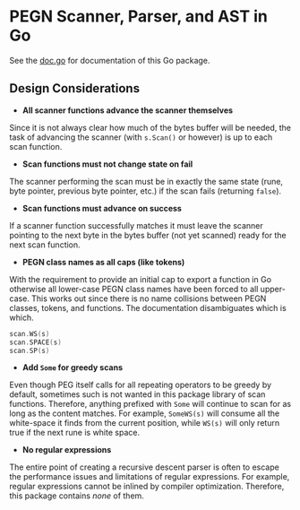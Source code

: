 # PEGN Scanner, Parser, and AST in Go

See the [doc.go](doc.go) for documentation of this Go package.

## Design Considerations

* **All scanner functions advance the scanner themselves**

Since it is not always clear how much of the bytes buffer will be
needed, the task of advancing the scanner (with `s.Scan()` or however)
is up to each scan function.

* **Scan functions must not change state on fail**

The scanner performing the scan must be in exactly the same state (rune,
byte pointer, previous byte pointer, etc.) if the scan fails (returning
`false`).

* **Scan functions must advance on success**

If a scanner function successfully matches it must leave the scanner
pointing to the next byte in the bytes buffer (not yet scanned) ready
for the next scan function.

* **PEGN class names as all caps (like tokens)**

With the requirement to provide an initial cap to export a function in
Go otherwise all lower-case PEGN class names have been forced to all
upper-case. This works out since there is no name collisions between
PEGN classes, tokens, and functions. The documentation disambiguates
which is which.

```go
scan.WS(s)
scan.SPACE(s)
scan.SP(s)
```

* **Add `Some` for greedy scans**

Even though PEG itself calls for all repeating operators to be greedy by
default, sometimes such is not wanted in this package library of scan
functions. Therefore, anything prefixed with `Some` will continue to
scan for as long as the content matches. For example, `SomeWS(s)` will
consume all the white-space it finds from the current position, while
`WS(s)` will only return true if the next rune is white space.

* **No regular expressions**

The entire point of creating a recursive descent parser is often to
escape the performance issues and limitations of regular expressions.
For example, regular expressions cannot be inlined by compiler
optimization. Therefore, this package contains *none* of them.
